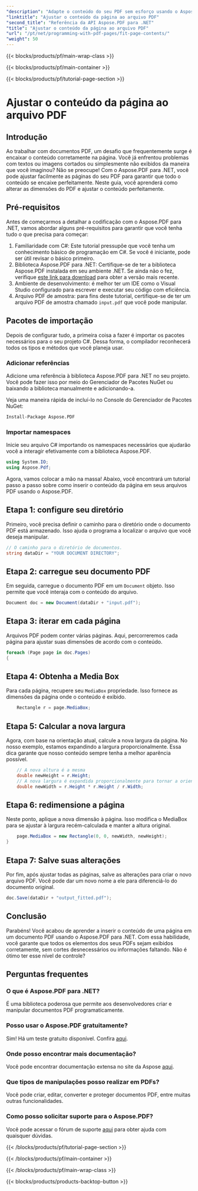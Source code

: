 ```yaml
---
"description": "Adapte o conteúdo do seu PDF sem esforço usando o Aspose.PDF para .NET. Este guia fornece uma abordagem detalhada e passo a passo para obter o layout de página ideal."
"linktitle": "Ajustar o conteúdo da página ao arquivo PDF"
"second_title": "Referência da API Aspose.PDF para .NET"
"title": "Ajustar o conteúdo da página ao arquivo PDF"
"url": "/pt/net/programming-with-pdf-pages/fit-page-contents/"
"weight": 50
---
```


{{< blocks/products/pf/main-wrap-class >}}

{{< blocks/products/pf/main-container >}}

{{< blocks/products/pf/tutorial-page-section >}}

# Ajustar o conteúdo da página ao arquivo PDF

## Introdução

Ao trabalhar com documentos PDF, um desafio que frequentemente surge é encaixar o conteúdo corretamente na página. Você já enfrentou problemas com textos ou imagens cortados ou simplesmente não exibidos da maneira que você imaginou? Não se preocupe! Com o Aspose.PDF para .NET, você pode ajustar facilmente as páginas do seu PDF para garantir que todo o conteúdo se encaixe perfeitamente. Neste guia, você aprenderá como alterar as dimensões do PDF e ajustar o conteúdo perfeitamente.

## Pré-requisitos

Antes de começarmos a detalhar a codificação com o Aspose.PDF para .NET, vamos abordar alguns pré-requisitos para garantir que você tenha tudo o que precisa para começar:

1. Familiaridade com C#: Este tutorial pressupõe que você tenha um conhecimento básico de programação em C#. Se você é iniciante, pode ser útil revisar o básico primeiro.
2. Biblioteca Aspose.PDF para .NET: Certifique-se de ter a biblioteca Aspose.PDF instalada em seu ambiente .NET. Se ainda não o fez, verifique [este link para download](https://releases.aspose.com/pdf/net/) para obter a versão mais recente.
3. Ambiente de desenvolvimento: é melhor ter um IDE como o Visual Studio configurado para escrever e executar seu código com eficiência.
4. Arquivo PDF de amostra: para fins deste tutorial, certifique-se de ter um arquivo PDF de amostra chamado `input.pdf` que você pode manipular.

## Pacotes de importação

Depois de configurar tudo, a primeira coisa a fazer é importar os pacotes necessários para o seu projeto C#. Dessa forma, o compilador reconhecerá todos os tipos e métodos que você planeja usar.

### Adicionar referências

Adicione uma referência à biblioteca Aspose.PDF para .NET no seu projeto. Você pode fazer isso por meio do Gerenciador de Pacotes NuGet ou baixando a biblioteca manualmente e adicionando-a.

Veja uma maneira rápida de incluí-lo no Console do Gerenciador de Pacotes NuGet:

```bash
Install-Package Aspose.PDF
```

### Importar namespaces

Inicie seu arquivo C# importando os namespaces necessários que ajudarão você a interagir efetivamente com a biblioteca Aspose.PDF.

```csharp
using System.IO;
using Aspose.Pdf;
```

Agora, vamos colocar a mão na massa! Abaixo, você encontrará um tutorial passo a passo sobre como inserir o conteúdo da página em seus arquivos PDF usando o Aspose.PDF.

## Etapa 1: configure seu diretório

Primeiro, você precisa definir o caminho para o diretório onde o documento PDF está armazenado. Isso ajuda o programa a localizar o arquivo que você deseja manipular.

```csharp
// O caminho para o diretório de documentos.
string dataDir = "YOUR DOCUMENT DIRECTORY";
```

## Etapa 2: carregue seu documento PDF

Em seguida, carregue o documento PDF em um `Document` objeto. Isso permite que você interaja com o conteúdo do arquivo.

```csharp
Document doc = new Document(dataDir + "input.pdf");
```

## Etapa 3: iterar em cada página

Arquivos PDF podem conter várias páginas. Aqui, percorreremos cada página para ajustar suas dimensões de acordo com o conteúdo.

```csharp
foreach (Page page in doc.Pages)
{
```

## Etapa 4: Obtenha a Media Box

Para cada página, recupere seu `MediaBox` propriedade. Isso fornece as dimensões da página onde o conteúdo é exibido.

```csharp
    Rectangle r = page.MediaBox;
```

## Etapa 5: Calcular a nova largura

Agora, com base na orientação atual, calcule a nova largura da página. No nosso exemplo, estamos expandindo a largura proporcionalmente. Essa dica garante que nosso conteúdo sempre tenha a melhor aparência possível.

```csharp
    // A nova altura é a mesma
    double newHeight = r.Height;
    // A nova largura é expandida proporcionalmente para tornar a orientação paisagem
    double newWidth = r.Height * r.Height / r.Width;
```

## Etapa 6: redimensione a página

Neste ponto, aplique a nova dimensão à página. Isso modifica o MediaBox para se ajustar à largura recém-calculada e manter a altura original.

```csharp
    page.MediaBox = new Rectangle(0, 0, newWidth, newHeight);
}
```

## Etapa 7: Salve suas alterações

Por fim, após ajustar todas as páginas, salve as alterações para criar o novo arquivo PDF. Você pode dar um novo nome a ele para diferenciá-lo do documento original.

```csharp
doc.Save(dataDir + "output_fitted.pdf");
```

## Conclusão

Parabéns! Você acabou de aprender a inserir o conteúdo de uma página em um documento PDF usando o Aspose.PDF para .NET. Com essa habilidade, você garante que todos os elementos dos seus PDFs sejam exibidos corretamente, sem cortes desnecessários ou informações faltando. Não é ótimo ter esse nível de controle?

## Perguntas frequentes

### O que é Aspose.PDF para .NET?
É uma biblioteca poderosa que permite aos desenvolvedores criar e manipular documentos PDF programaticamente.

### Posso usar o Aspose.PDF gratuitamente?
Sim! Há um teste gratuito disponível. Confira [aqui](https://releases.aspose.com/).

### Onde posso encontrar mais documentação?
Você pode encontrar documentação extensa no site da Aspose [aqui](https://reference.aspose.com/pdf/net/).

### Que tipos de manipulações posso realizar em PDFs?
Você pode criar, editar, converter e proteger documentos PDF, entre muitas outras funcionalidades.

### Como posso solicitar suporte para o Aspose.PDF?
Você pode acessar o fórum de suporte [aqui](https://forum.aspose.com/c/pdf/10) para obter ajuda com quaisquer dúvidas.

{{< /blocks/products/pf/tutorial-page-section >}}

{{< /blocks/products/pf/main-container >}}

{{< /blocks/products/pf/main-wrap-class >}}

{{< blocks/products/products-backtop-button >}}